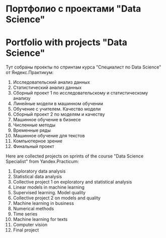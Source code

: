 # Портфолио с проектами "Data Science"
# Portfolio with projects "Data Science"

Тут собраны проекты по спринтам курса "Специалист по Data Science" от Яндекс.Практикум:
1. Исследовательский анализ данных
2. Статистический анализ данных
3. Сборный проект 1 по исследовательскому и статистическому анализу
4. Линейные модели в машинном обучении
5. Обучение с учителем. Качество модели
6. Сборный проект 2 по моделям и качеству
7. Машинное обучение в бизнесе
8. Численные методы
9. Временные ряды
10. Машинное обучение для текстов
11. Компьютерное зрение
12. Финальный проект

Here are collected projects on sprints of the course "Data Science Specialist" from Yandex.Practicum:
1. Exploratory data analysis
2. Statistical data analysis
3. Collective project 1 on exploratory and statistical analysis
4. Linear models in machine learning
5. Supervised learning. Model quality
6. Collective project 2 on models and quality
7. Machine learning in business
8. Numerical methods
9. Time series
10. Machine learning for texts
11. Computer vision
12. Final project
